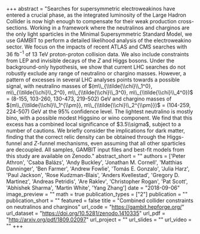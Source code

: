 +++
abstract = "Searches for supersymmetric electroweakinos have entered a crucial phase, as the integrated luminosity of the Large Hadron Collider is now high enough to compensate for their weak production cross-sections. Working in a framework where the neutralinos and charginos are the only light sparticles in the Minimal Supersymmetric Standard Model, we use GAMBIT to perform a detailed likelihood analysis of the electroweakino sector. We focus on the impacts of recent ATLAS and CMS searches with 36 fb$^{-1}$ of 13 TeV proton-proton collision data. We also include constraints from LEP and invisible decays of the $Z$ and Higgs bosons. Under the background-only hypothesis, we show that current LHC searches do not robustly exclude any range of neutralino or chargino masses. However, a pattern of excesses in several LHC analyses points towards a possible signal, with neutralino masses of $(m\\_{\\tilde{\\chi}\\_1^0}, m\\_{\\tilde{\\chi}\\_2^0}, m\\_{\\tilde{\\chi}\\_3^0}, m\\_{\\tilde{\\chi}\\_4^0})$ = (8-155, 103-260, 130-473, 219-502) GeV and chargino masses of $(m\\_{\\tilde{\\chi}\\_1^{\\pm}}, m\\_{\\tilde{\\chi}\\_2^{\\pm}})$ = (104-259, 224-507) GeV at the 95% confidence level. The lightest neutralino is mostly bino, with a possible modest Higgsino or wino component. We find that this excess has a combined local significance of $3.5\\sigma$, subject to a number of cautions. We briefly consider the implications for dark matter, finding that the correct relic density can be obtained through the Higgs-funnel and $Z$-funnel mechanisms, even assuming that all other sparticles are decoupled. All samples, GAMBIT input files and best-fit models from this study are available on Zenodo."
abstract_short = ""
authors = ['Peter Athron', 'Csaba Balázs', 'Andy Buckley', 'Jonathan M. Cornell', 'Matthias Danninger', 'Ben Farmer', 'Andrew Fowlie', 'Tomás E. Gonzalo', 'Julia Harz', 'Paul Jackson', 'Rose Kudzman-Blais', 'Anders Kvellestad', 'Gregory D. Martinez', 'Andreas Petridis', 'Are Raklev', 'Christopher Rogan', 'Pat Scott', 'Abhishek Sharma', 'Martin White', 'Yang Zhang']
date = "2018-09-06"
image_preview = ""
math = true
publication_types = ["2"]
publication = ""
publication_short = ""
featured = false
title = "Combined collider constraints on neutralinos and charginos"
url_code = "https://gambit.hepforge.org/"
url_dataset = "https://doi.org/10.5281/zenodo.1410335"
url_pdf = "http://arxiv.org/pdf/1809.02097"
url_project = ""
url_slides = ""
url_video = ""
+++

